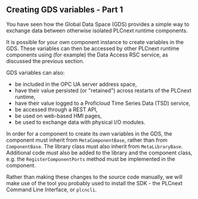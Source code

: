 ## Creating GDS variables - Part 1

You have seen how the Global Data Space (GDS) provides a simple way to exchange data between otherwise isolated PLCnext runtime components.

It is possible for your own component instance to create variables in the GDS. These variables can then be accessed by other PLCnext runtime components using (for example) the Data Access RSC service, as discussed the previous section.

GDS variables can also:

- be included in the OPC UA server address space,
- have their value persisted (or "retained") across restarts of the PLCnext runtime,
- have their value logged to a Proficloud Time Series Data (TSD) service,
- be accessed through a REST API,
- be used on web-based HMI pages,
- be used to exchange data with physical I/O modules.

In order for a component to create its own variables in the GDS, the component must inherit from `MetaComponentBase`, rather than from `ComponentBase`. The library class must also inherit from `MetaLibraryBase`. Additional code must also be added to the library and the component class, e.g. the `RegisterComponentPorts` method must be implemented in the component.

Rather than making these changes to the source code manually, we will make use of the tool you probably used to install the SDK - the PLCnext Command Line Interface, or `plcncli`.
